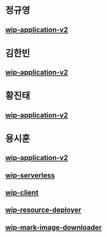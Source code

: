 # 정규영

## [wip-application-v2](https://github.com/KNUT-Capstone-Design-team-1/wip-application-v2/issues?q=is%3Aissue%20state%3Aopen%20involves%3Ajgy4419)

# 김한빈

## [wip-application-v2](https://github.com/KNUT-Capstone-Design-team-1/wip-application-v2/issues?q=is%3Aissue%20state%3Aopen%20involves%3AHANBEENi)

# 황진태

## [wip-application-v2](https://github.com/KNUT-Capstone-Design-team-1/wip-application-v2/issues?q=is%3Aissue%20state%3Aopen%20involves%3ACaffeinCoding)

# 용시훈

## [wip-application-v2](https://github.com/KNUT-Capstone-Design-team-1/wip-application-v2/issues?q=is%3Aissue%20state%3Aopen%20involves%3AYongSiHun)

## [wip-serverless](https://github.com/KNUT-Capstone-Design-team-1/wip-serverless/issues?q=is%3Aissue%20state%3Aopen%20involves%3AYongSiHun)

## [wip-client](https://github.com/KNUT-Capstone-Design-team-1/wip-client/issues?q=is%3Aissue%20state%3Aopen%20involves%3AYongSiHun)

## [wip-resource-deployer](https://github.com/KNUT-Capstone-Design-team-1/wip-resource-deployer/issues?q=is%3Aissue%20state%3Aopen%20involves%3AYongSiHun)

## [wip-mark-image-downloader](https://github.com/KNUT-Capstone-Design-team-1/wip-mark-image-downloader/issues?q=is%3Aissue%20state%3Aopen%20involves%3AYongSiHun)